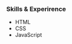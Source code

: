 <h3>Skills & Experirence</h3>

<ul>
  <li>HTML</li>
  <li>CSS</li>
  <li>JavaScript</li>
  
</ul> 

